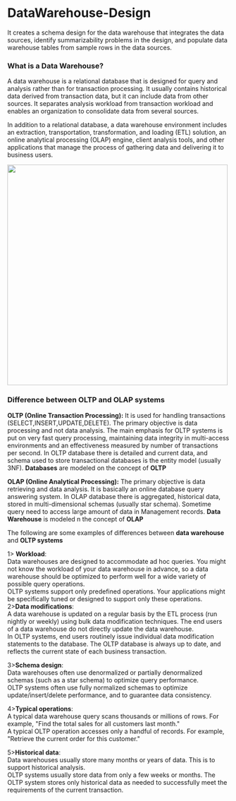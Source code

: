 # DataWarehouse-Design
It creates a schema design for the data warehouse that integrates the data sources, identify summarizability problems in the design, and populate data warehouse tables from sample rows in the data sources.

<h3>What is a Data Warehouse?</h3>
<p>A data warehouse is a relational database that is designed for query and analysis rather than for transaction processing. It usually contains historical data derived from transaction data, but it can include data from other sources. It separates analysis workload from transaction workload and enables an organization to consolidate data from several sources.<p>

<p>In addition to a relational database, a data warehouse environment includes an extraction, transportation, transformation, and loading (ETL) solution, an online analytical processing (OLAP) engine, client analysis tools, and other applications that manage the process of gathering data and delivering it to business users.</p>

<div>
  <img src= "https://imgur.com/cxrJ3LH.png", width="500px">
</div>

<h3>Difference between OLTP and OLAP systems</h3>
<p><b>OLTP (Online Transaction Processing):</b> It is used for handling transactions (SELECT,INSERT,UPDATE,DELETE). The primary objective is data processing and not data analysis. The main emphasis for OLTP systems is put on very fast query processing, maintaining data integrity in multi-access environments and an effectiveness measured by number of transactions per second. In OLTP database there is detailed and current data, and schema used to store transactional databases is the entity model (usually 3NF). <b>Databases</b> are modeled on the concept of <b>OLTP</b> </p>
<p><b>OLAP (Online Analytical Processing):</b> The primary objective is data retrieving and data analysis. It is basically an online database query answering system. In OLAP database there is aggregated, historical data, stored in multi-dimensional schemas (usually star schema). Sometime query need to access large amount of data in Management records. <b>Data Warehouse</b> is modeled n the concept of <b>OLAP</b></p>
<p>The following are some examples of differences between <b>data warehouse</b> and <b>OLTP systems</b></p>
<p>1> <b>Workload</b>:<br>
Data warehouses are designed to accommodate ad hoc queries. You might not know the workload of your data warehouse in advance, so a data warehouse should be optimized to perform well for a wide variety of possible query operations.<br>
OLTP systems support only predefined operations. Your applications might be specifically tuned or designed to support only these operations.<br>
  2><b>Data modifications</b>:<br>
A data warehouse is updated on a regular basis by the ETL process (run nightly or weekly) using bulk data modification techniques. The end users of a data warehouse do not directly update the data warehouse.<br>
In OLTP systems, end users routinely issue individual data modification statements to the database. The OLTP database is always up to date, and reflects the current state of each business transaction.<br>

3><b>Schema design</b>:<br>
Data warehouses often use denormalized or partially denormalized schemas (such as a star schema) to optimize query performance.<br>
OLTP systems often use fully normalized schemas to optimize update/insert/delete performance, and to guarantee data consistency.<br>

4><b>Typical operations</b>:<br>
A typical data warehouse query scans thousands or millions of rows. For example, "Find the total sales for all customers last month."<br>
A typical OLTP operation accesses only a handful of records. For example, "Retrieve the current order for this customer."<br>

5><b>Historical data</b>:<br>
Data warehouses usually store many months or years of data. This is to support historical analysis.<br>
OLTP systems usually store data from only a few weeks or months. The OLTP system stores only historical data as needed to successfully meet the requirements of the current transaction.</p>

